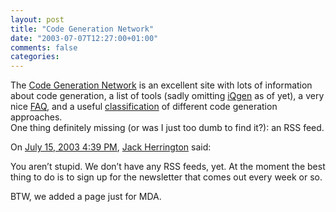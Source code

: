 ```yaml
---
layout: post
title: "Code Generation Network"
date: "2003-07-07T12:27:00+01:00"
comments: false
categories: 
---
```


<p>The <a href="http://www.codegeneration.net/" title="Code Generation Network">Code Generation Network</a> is an excellent site with lots of information about code generation, a list of tools (sadly omitting <a href="/iqgen">iQgen</a> as of yet), a very nice <a href="http://www.codegeneration.net/tiki-index.php?page=FrequentlyAskedQuestions">FAQ</a>, and a useful <a href="http://www.codegeneration.net/tiki-index.php?page=ModelsIntroduction">classification</a> of different code generation approaches.<br />
One thing definitely missing (or was I just too dumb to find it?): an RSS feed.</p>
<section class="comments">

<div class="comment" id="comment-39">
On <a href="#comment-39" title="Permalink to this comment">July 15, 2003  4:39 PM</a>, <a href="http://www.codegeneration.net" title="http://www.codegeneration.net" rel="nofollow">Jack Herrington</a>
said:
<p>You aren&#8217;t stupid. We don&#8217;t have any RSS feeds, yet. At the moment the best thing to do is to sign up for the newsletter that comes out every week or so.</p>

<p>BTW, we added a page just for MDA.</p>


</section>

